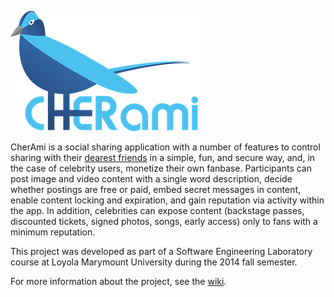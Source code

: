 ![Logo](web/src/static/img/cherami-logo-300.png)

CherAmi is a social sharing application with a number of features to control sharing with their [dearest friends](http://en.wikipedia.org/wiki/Cher_Ami) in a simple, fun, and secure way, and, in the case of celebrity users, monetize their own fanbase. Participants can post image and video content with a single word description, decide whether postings are free or paid, embed secret messages in content, enable content locking and expiration, and gain reputation via activity within the app. In addition, celebrities can expose content (backstage passes, discounted tickets, signed photos, songs, early access) only to fans with a minimum reputation.

This project was developed as part of a Software Engineering Laboratory course at Loyola Marymount University during the 2014 fall semester.

For more information about the project, see the [wiki](https://github.com/rtoal/cher-ami/wiki).
